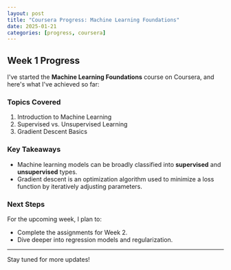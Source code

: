 ```yaml
---
layout: post
title: "Coursera Progress: Machine Learning Foundations"
date: 2025-01-21
categories: [progress, coursera]
---
```


## Week 1 Progress
I've started the **Machine Learning Foundations** course on Coursera, and here's what I've achieved so far:

### Topics Covered
1. Introduction to Machine Learning
2. Supervised vs. Unsupervised Learning
3. Gradient Descent Basics

### Key Takeaways
- Machine learning models can be broadly classified into **supervised** and **unsupervised** types.
- Gradient descent is an optimization algorithm used to minimize a loss function by iteratively adjusting parameters.

### Next Steps
For the upcoming week, I plan to:
- Complete the assignments for Week 2.
- Dive deeper into regression models and regularization.

---

Stay tuned for more updates!
